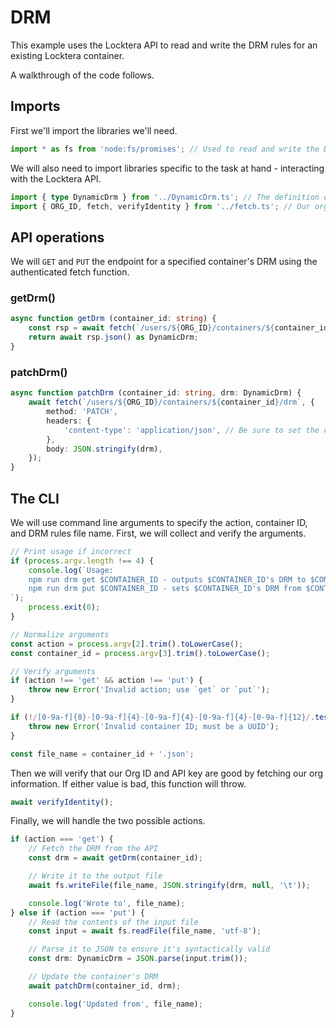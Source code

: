 # DRM

This example uses the Locktera API to read and write the DRM rules for an existing Locktera container.

A walkthrough of the code follows.

## Imports

First we'll import the libraries we'll need.

```typescript
import * as fs from 'node:fs/promises'; // Used to read and write the DRM rules file
```

We will also need to import libraries specific to the task at hand - interacting with the Locktera API.

```typescript
import { type DynamicDrm } from '../DynamicDrm.ts'; // The definition of Locktera DRM rules
import { ORG_ID, fetch, verifyIdentity } from '../fetch.ts'; // Our org ID, authenticated fetch function, and sanity check function
```

## API operations

We will `GET` and `PUT` the endpoint for a specified container's DRM using the authenticated fetch function.

### getDrm()

```typescript
async function getDrm (container_id: string) {
	const rsp = await fetch(`/users/${ORG_ID}/containers/${container_id}/drm`);
	return await rsp.json() as DynamicDrm;
}
```

### patchDrm()

```typescript
async function patchDrm (container_id: string, drm: DynamicDrm) {
	await fetch(`/users/${ORG_ID}/containers/${container_id}/drm`, {
		method: 'PATCH',
		headers: {
			'content-type': 'application/json', // Be sure to set the content type!
		},
		body: JSON.stringify(drm),
	});
}
```

## The CLI

We will use command line arguments to specify the action, container ID, and DRM rules file name. First, we will collect and verify the arguments.

```typescript
// Print usage if incorrect
if (process.argv.length !== 4) {
	console.log(`Usage:
	npm run drm get $CONTAINER_ID - outputs $CONTAINER_ID's DRM to $CONTAINER_ID.json
	npm run drm put $CONTAINER_ID - sets $CONTAINER_ID's DRM from $CONTAINER_ID.json
`);
	process.exit(0);
}

// Normalize arguments
const action = process.argv[2].trim().toLowerCase();
const container_id = process.argv[3].trim().toLowerCase();

// Verify arguments
if (action !== 'get' && action !== 'put') {
	throw new Error('Invalid action; use `get` or `put`');
}

if (!/[0-9a-f]{8}-[0-9a-f]{4}-[0-9a-f]{4}-[0-9a-f]{4}-[0-9a-f]{12}/.test(container_id)) {
	throw new Error('Invalid container ID; must be a UUID');
}

const file_name = container_id + '.json';
```

Then we will verify that our Org ID and API key are good by fetching our org information. If either value is bad, this function will throw.

```typescript
await verifyIdentity();
```

Finally, we will handle the two possible actions.

```typescript
if (action === 'get') {
	// Fetch the DRM from the API
	const drm = await getDrm(container_id);

	// Write it to the output file
	await fs.writeFile(file_name, JSON.stringify(drm, null, '\t'));

	console.log('Wrote to', file_name);
} else if (action === 'put') {
	// Read the contents of the input file
	const input = await fs.readFile(file_name, 'utf-8');

	// Parse it to JSON to ensure it's syntactically valid
	const drm: DynamicDrm = JSON.parse(input.trim());

	// Update the container's DRM
	await patchDrm(container_id, drm);

	console.log('Updated from', file_name);
}
```
